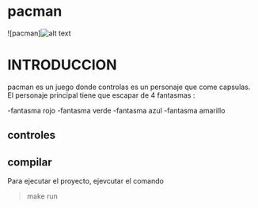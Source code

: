 # pacman
![pacman]![alt text](https://static.bandainamcoent.eu/high/pac-man/brand-setup/pac_thumb_brand_624x468_4b.jpg)

# INTRODUCCION
pacman es un juego donde controlas es un personaje que come capsulas.
El personaje principal tiene que escapar de 4 fantasmas :

-fantasma rojo
-fantasma verde
-fantasma azul
-fantasma amarillo

## controles 

## compilar
Para ejecutar el proyecto, ejevcutar el comando
>make run